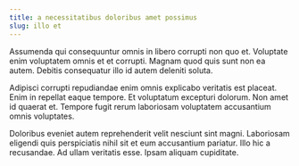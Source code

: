 ```yaml
---
title: a necessitatibus doloribus amet possimus
slug: illo et
---
```


Assumenda qui consequuntur omnis in libero corrupti non quo et. Voluptate enim voluptatem omnis et et corrupti. Magnam quod quis sunt non ea autem. Debitis consequatur illo id autem deleniti soluta.

Adipisci corrupti repudiandae enim omnis explicabo veritatis est placeat. Enim in repellat eaque tempore. Et voluptatum excepturi dolorum. Non amet id quaerat et. Tempore fugit rerum laboriosam voluptatem accusantium omnis voluptates.

Doloribus eveniet autem reprehenderit velit nesciunt sint magni. Laboriosam eligendi quis perspiciatis nihil sit et eum accusantium pariatur. Illo hic a recusandae. Ad ullam veritatis esse. Ipsam aliquam cupiditate.
